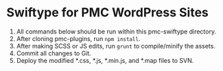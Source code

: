 Swiftype for PMC WordPress Sites
===================

1. All commands below should be run within this pmc-swiftype directory.
2. After cloning pmc-plugins, run `npm install`.
3. After making SCSS or JS edits, run `grunt` to compile/minify the assets.
4. Commit all changes to Git.
5. Deploy the modified *.css, *.js, *.min.js, and *.map files to SVN.